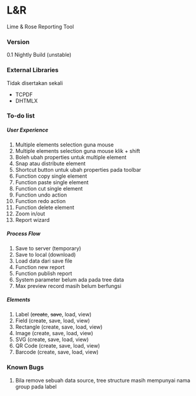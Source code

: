 # L&R
Lime & Rose Reporting Tool

### Version
0.1 Nightly Build (unstable)

### External Libraries
Tidak disertakan sekali
* TCPDF
* DHTMLX

### To-do list
##### User Experience
1. Multiple elements selection guna mouse
2. Multiple elements selection guna mouse klik + shift
3. Boleh ubah properties untuk multiple element
4. Snap atau distribute element
5. Shortcut button untuk ubah properties pada toolbar
6. Function copy single element
7. Function paste single element
8. Function cut single element
9. Function undo action
10. Function redo action
11. Function delete element
12. Zoom in/out
13. Report wizard

##### Process Flow
1. Save to server (temporary)
2. Save to local (download)
3. Load data dari save file
4. Function new report
5. Function publish report
6. System parameter belum ada pada tree data
7. Max preview record masih belum berfungsi

##### Elements
1. Label (~~create~~, ~~save~~, load, view)
2. Field (create, save, load, view)
3. Rectangle (create, save, load, view)
4. Image (create, save, load, view)
5. SVG (create, save, load, view)
6. QR Code (create, save, load, view)
7. Barcode (create, save, load, view)

### Known Bugs
1. Bila remove sebuah data source, tree structure masih mempunyai nama group pada label